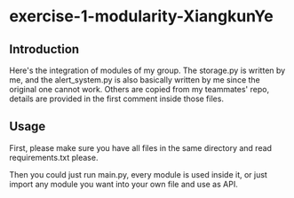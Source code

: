 # exercise-1-modularity-XiangkunYe

## Introduction
Here's the integration of modules of my group. The storage.py is
written by me, and the alert_system.py is also basically written
by me since the original one cannot work. Others are copied from my
teammates' repo, details are provided in the first comment inside
those files.

## Usage
First, please make sure you have all files in the same directory and read requirements.txt please.

Then you could just run main.py, every module is used
inside it, or just import any module you want into your
own file and use as API.
